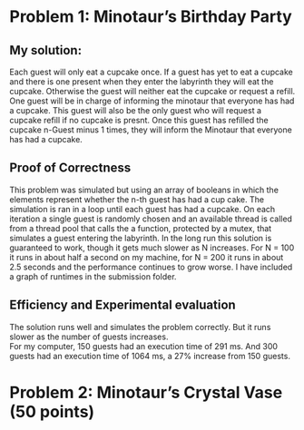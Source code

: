 # Problem 1: Minotaur’s Birthday Party
## My solution: <br>
Each guest will only eat a cupcake once. If a guest has yet to eat a cupcake and there is one present when they enter the labyrinth they will eat the cupcake. Otherwise the guest will neither eat the cupcake or request a refill. <br>
One guest will be in charge of informing the minotaur that everyone has had a cupcake. This guest will also be the only guest who will request a cupcake refill if no cupcake is presnt. Once this guest has refilled the cupcake n-Guest minus 1 times, they will inform the Minotaur that everyone has had a cupcake. 
 
 
## Proof of Correctness
This problem was simulated but using an array of booleans in which the elements represent whether the n-th guest has had a cup cake. The simulation is ran in a loop until each guest has had a cupcake. On each iteration a single guest is randomly chosen and an available thread is called from a thread pool that calls the a function, protected by a mutex, that simulates a guest entering the labyrinth.
In the long run this solution is guaranteed to work, though it gets much slower as N increases. For N = 100 it runs in about half a second on my machine, for N = 200 it runs in about 2.5 seconds and the performance continues to grow worse. I have included a graph of runtimes in the submission folder.

## Efficiency and Experimental evaluation
The solution runs well and simulates the problem correctly. But it runs slower as the number of guests increases.  <br>
For my computer, 150 guests had an execution time of 291 ms. And 300 guests had an execution time of 1064 ms, a 27% increase from 150 guests. <br>


# Problem 2: Minotaur’s Crystal Vase (50 points)

